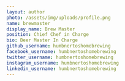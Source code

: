 ```yaml
---
layout: author
photo: /assets/img/uploads/profile.png
name: brewmaster
display_name: Brew Master
position: Chief Chef in Charge
bio: Beer Master In Charge
github_username: humbnertoshomebrewing
facebook_username: humbnertoshomebrewing
twitter_username: humbnertoshomebrewing
instagram_username: humbnertoshomebrewing
linkedin_username: humbnertoshomebrewing
---
```


